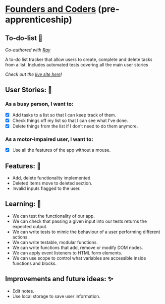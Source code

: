 # [Founders and Coders](https://www.foundersandcoders.com/) (pre-apprenticeship) 

## To-do-list 📔

*Co-authored with [Ray](https://github.com/raythompsonwebdev)*

A to-do list tracker that allow users to create, complete and delete tasks from a list. Includes automated tests covering all the main user stories

*Check out the [live site here]()!*

## User Stories: 👥
### As a busy person, I want to:
- [x] Add tasks to a list so that I can keep track of them.
- [x] Check things off my list so that I can see what I’ve done.
- [x] Delete things from the list if I don’t need to do them anymore.
### As a motor-impaired user, I want to:
- [x] Use all the features of the app without a mouse.

## Features: 🌟
* Add, delete functionality implemented.
* Deleted items move to deleted section.
* Invalid inputs flagged to the user.


## Learning: 🌱
* We can test the functionality of our app.
* We can check that passing a given input into our tests returns the expected output.
* We can write tests to mimic the behaviour of a user performing different actions.
* We can write testable, modular functions.
* We can write functions that add, remove or modify DOM nodes.
* We can apply event listeners to HTML form elements.
* We can use scope to control what variables are accessible inside functions and blocks.


## Improvements and future ideas: ✨
- Edit notes. 
- Use local storage to save user information.







